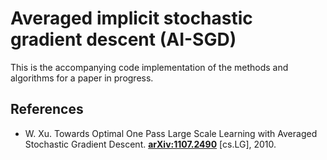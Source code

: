 # Averaged implicit stochastic gradient descent (AI-SGD)

This is the accompanying code implementation of the methods and algorithms
for a paper in progress.

## References
* W. Xu. Towards Optimal One Pass Large Scale Learning with Averaged Stochastic Gradient Descent. **[arXiv:1107.2490](http://arxiv.org/abs/1107.2490)** [cs.LG], 2010.
